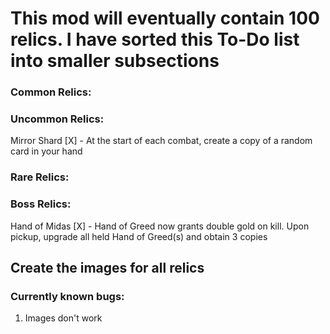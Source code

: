 # This mod will eventually contain 100 relics. I have sorted this To-Do list into smaller subsections

### Common Relics:


### Uncommon Relics:

Mirror Shard [X] - At the start of each combat, create a copy of a random card in your hand


### Rare Relics:


### Boss Relics:

Hand of Midas [X] - Hand of Greed now grants double gold on kill. Upon pickup, upgrade all held Hand of Greed(s) and obtain 3 copies


## Create the images for all relics

### Currently known bugs:
1. Images don't work